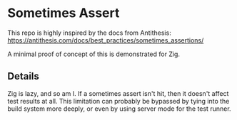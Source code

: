# Sometimes Assert

This repo is highly inspired by the docs from Antithesis:
https://antithesis.com/docs/best_practices/sometimes_assertions/

A minimal proof of concept of this is demonstrated for Zig.

## Details
Zig is lazy, and so am I. If a sometimes assert isn't hit, then it doesn't affect test results at all.
This limitation can probably be bypassed by tying into the build system more deeply, or even by using
server mode for the test runner.